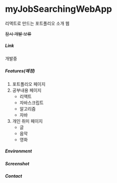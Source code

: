 # myJobSearchingWebApp

리액트로 만드는 포트폴리오 소개 웹

~~잠시 개발 보류~~

##### Link

개발중



##### Features(예정)

1. 포트폴리오 페이지
2. 공부내용 페이지
   - 리액트
   - 자바스크립트
   - 알고리즘
   - 자바
3. 개인 취미 페이지
   - 글
   - 음악
   - 영화



##### Environment



##### Screenshot



##### Contact

